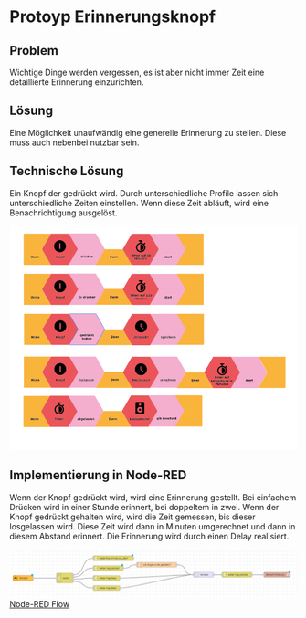 # Protoyp Erinnerungsknopf

## Problem

Wichtige Dinge werden vergessen, es ist aber nicht immer Zeit eine detaillierte Erinnerung einzurichten.

## Lösung

Eine Möglichkeit unaufwändig eine generelle Erinnerung zu stellen. Diese muss auch nebenbei nutzbar sein.

## Technische Lösung

Ein Knopf der gedrückt wird. Durch unterschiedliche Profile lassen sich unterschiedliche Zeiten einstellen. Wenn diese Zeit abläuft, wird eine Benachrichtigung ausgelöst.

![Image](analoger_prototyp.png?raw=true)

## Implementierung in Node-RED

Wenn der Knopf gedrückt wird, wird eine Erinnerung gestellt. Bei einfachem Drücken wird in einer Stunde erinnert, bei doppeltem in zwei. Wenn der Knopf gedrückt gehalten wird, wird die Zeit gemessen, bis dieser losgelassen wird. Diese Zeit wird dann in Minuten umgerechnet und dann in diesem Abstand erinnert. Die Erinnerung wird durch einen Delay realisiert.

![Image](node-red.png?raw=true)\
[Node-RED Flow](node-red.json)
